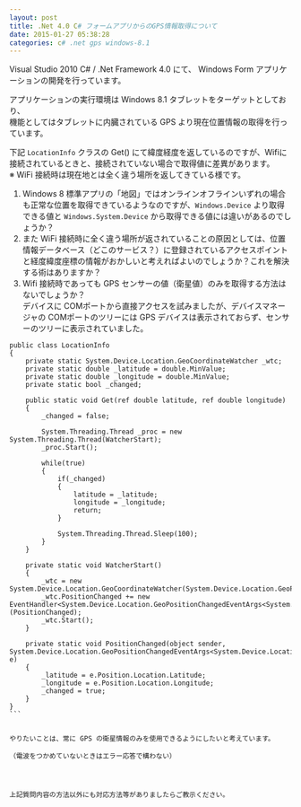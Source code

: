 ```yaml
---
layout: post
title: .Net 4.0 C# フォームアプリからのGPS情報取得について
date: 2015-01-27 05:38:28
categories: c# .net gps windows-8.1
---
```

<p>Visual Studio 2010 C# / .Net Framework 4.0 にて、 Windows Form アプリケーションの開発を行っています。</p>

<p>アプリケーションの実行環境は Windows 8.1 タブレットをターゲットとしており、<br>
機能としてはタブレットに内臓されている GPS より現在位置情報の取得を行っています。</p>

<p>下記 <code>LocationInfo</code> クラスの Get() にて緯度経度を返しているのですが、Wifiに接続されているときと、接続されていない場合で取得値に差異があります。<br>
※ WiFi 接続時は現在地とは全く違う場所を返してきている様です。</p>

<ol>
<li>Windows 8 標準アプリの「地図」ではオンラインオフラインいずれの場合も正常な位置を取得できているようなのですが、<code>Windows.Device</code> より取得できる値と <code>Windows.System.Device</code> から取得できる値には違いがあるのでしょうか？</li>
<li>また WiFi 接続時に全く違う場所が返されていることの原因としては、位置情報データベース（どこのサービス？）に登録されているアクセスポイントと経度緯度座標の情報がおかしいと考えればよいのでしょうか？これを解決する術はありますか？</li>
<li>Wifi 接続時であっても GPS センサーの値（衛星値）のみを取得する方法はないでしょうか？<br>
デバイスに COMポートから直接アクセスを試みましたが、デバイスマネージャの COMポートのツリーには GPS デバイスは表示されておらず、センサーのツリーに表示されていました。</li>
</ol>

<pre class="lang-cs prettyprint-override"><code>public class LocationInfo
{
    private static System.Device.Location.GeoCoordinateWatcher _wtc;
    private static double _latitude = double.MinValue;
    private static double _longitude = double.MinValue;
    private static bool _changed;

    public static void Get(ref double latitude, ref double longitude)
    {
        _changed = false;

        System.Threading.Thread _proc = new System.Threading.Thread(WatcherStart);
        _proc.Start();

        while(true)
        {
            if(_changed)
            {
                latitude = _latitude;
                longitude = _longitude;                    
                return;
            }

            System.Threading.Thread.Sleep(100);
        }
    }

    private static void WatcherStart()
    {
        _wtc = new System.Device.Location.GeoCoordinateWatcher(System.Device.Location.GeoPositionAccuracy.Default);
        _wtc.PositionChanged += new EventHandler&lt;System.Device.Location.GeoPositionChangedEventArgs&lt;System.Device.Location.GeoCoordinate&gt;&gt;(PositionChanged);
        _wtc.Start();
    }

    private static void PositionChanged(object sender, System.Device.Location.GeoPositionChangedEventArgs&lt;System.Device.Location.GeoCoordinate&gt; e)
    {
        _latitude = e.Position.Location.Latitude;
        _longitude = e.Position.Location.Longitude;            
        _changed = true;
    }
}
```

<p>やりたいことは、常に GPS の衛星情報のみを使用できるようにしたいと考えています。  <br>
（電波をつかめていないときはエラー応答で構わない）</p>

<p>上記質問内容の方法以外にも対応方法等がありましたらご教示ください。</p>
